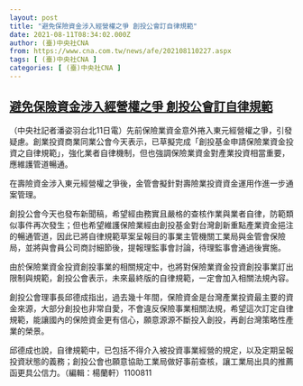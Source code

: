 ```yaml
---
layout: post
title: "避免保險資金涉入經營權之爭 創投公會訂自律規範"
date: 2021-08-11T08:34:02.000Z
author: (臺)中央社CNA
from: https://www.cna.com.tw/news/afe/202108110227.aspx
tags: [ (臺)中央社CNA ]
categories: [ (臺)中央社CNA ]
---
```

<!--1628670842000-->
[避免保險資金涉入經營權之爭 創投公會訂自律規範](https://www.cna.com.tw/news/afe/202108110227.aspx)
------

<div>
<div></div><div class="paragraph"><p>（中央社記者潘姿羽台北11日電）先前保險業資金意外捲入東元經營權之爭，引發疑慮。創業投資商業同業公會今天表示，已草擬完成「創投基金申請保險業資金投資之自律規範」，強化業者自律機制，但也強調保險業資金對產業投資相當重要，應維護管道暢通。</p><p>在壽險資金涉入東元經營權之爭後，金管會擬針對壽險業投資資金運用作進一步通案管理。</p><p>創投公會今天也發布新聞稿，希望經由務實且嚴格的查核作業與業者自律，防範類似事件再次發生；但也希望維護保險業經由創投基金對台灣創新重點產業資金挹注的暢通管道，因此已將自律規範草案呈報目的事業主管機關工業局與金管會保險局，並將與會員公司商討細節後，提報理監事會討論，待理監事會通過後實施。</p><p>由於保險業資金投資創投事業的相關規定中，也將對保險業資金投資創投事業訂出限制與規範，創投公會表示，未來最終版的自律規範，一定會加入相關法規內容。</p><p>創投公會理事長邱德成指出，過去幾十年間，保險資金是台灣產業投資最主要的資金來源，大部分創投也非常自愛，不會違反保險事業相關法規，希望這次訂定自律規範，能讓國內的保險資金更有信心，願意源源不斷投入創投，再創台灣策略性產業的榮景。</p><p>邱德成也說，自律規範中，已包括不得介入被投資事業經營的規定，以及定期呈報投資狀態的義務；創投公會也願意協助工業局做好事前查核，讓工業局出具的推薦函更具公信力。（編輯：楊蘭軒）1100811</p></div>
</div>
